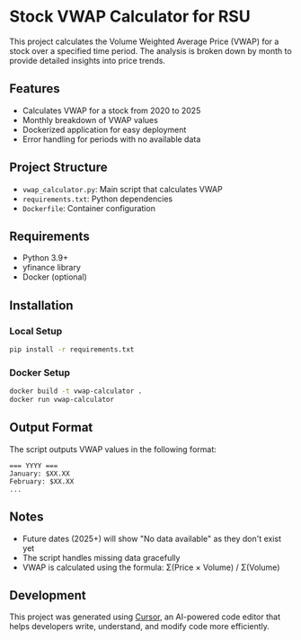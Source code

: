 # Stock VWAP Calculator for RSU

This project calculates the Volume Weighted Average Price (VWAP) for a stock over a specified time period. The analysis is broken down by month to provide detailed insights into price trends.

## Features

- Calculates VWAP for a stock from 2020 to 2025
- Monthly breakdown of VWAP values
- Dockerized application for easy deployment
- Error handling for periods with no available data

## Project Structure

- `vwap_calculator.py`: Main script that calculates VWAP
- `requirements.txt`: Python dependencies
- `Dockerfile`: Container configuration

## Requirements

- Python 3.9+
- yfinance library
- Docker (optional)

## Installation

### Local Setup
```bash
pip install -r requirements.txt
```

### Docker Setup
```bash
docker build -t vwap-calculator .
docker run vwap-calculator
```

## Output Format

The script outputs VWAP values in the following format:
```
=== YYYY ===
January: $XX.XX
February: $XX.XX
...
```

## Notes

- Future dates (2025+) will show "No data available" as they don't exist yet
- The script handles missing data gracefully
- VWAP is calculated using the formula: Σ(Price × Volume) / Σ(Volume)

## Development

This project was generated using [Cursor](https://cursor.sh), an AI-powered code editor that helps developers write, understand, and modify code more efficiently.
